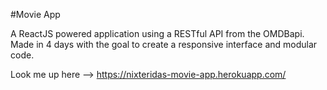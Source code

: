 #Movie App

A ReactJS powered application using a RESTful API from the OMDBapi.
Made in 4 days with the goal to create a responsive interface and modular code.

Look me up here --> https://nixteridas-movie-app.herokuapp.com/

